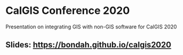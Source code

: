 # CalGIS Conference 2020
Presentation on integrating GIS with non-GIS software for CalGIS 2020

## Slides: https://bondah.github.io/calgis2020
